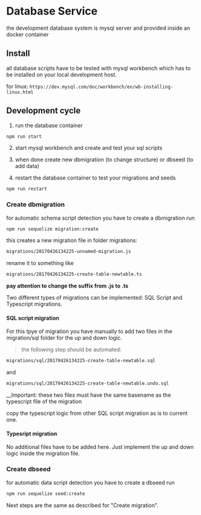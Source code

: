 # Database Service
the development database system is mysql server and provided inside an docker container


## Install
all database scripts have to be tested with mysql workbench which has to be installed on your local development host.

for linux:
``` https://dev.mysql.com/doc/workbench/en/wb-installing-linux.html ```

## Development cycle
1. run the database container
```bash
npm run start
```

2. start mysql workbench and create and test your sql scripts

3. when done create new dbmigration (to change structure) or dbseed (to add data)

4. restart the database container to test your migrations and seeds
```bash
npm run restart
```

### Create dbmigration
for automatic schema script detection you have to create a dbmigration
run 
```bash
npm run sequelize migration:create
```
this creates a new migration file in folder migrations:

```bash
migrations/20170426134225-unnamed-migration.js
```

rename it to something like 

```bash
migrations/20170426134225-create-table-newtable.ts
```

__pay attention to change the suffix from .js to .ts__

Two different types of migrations can be implemented: SQL Script and Typescript migrations.

#### SQL script migration
For this tpye of migration you have manually to add two files in the migration/sql folder for the up and down logic.

> the following step should be automated:

```bash
migrations/sql/20170426134225-create-table-newtable.sql
```
and
```bash
migrations/sql/20170426134225-create-table-newtable.undo.sql
```
__Important: these two files must have the same basename as the typescript file of the migration

copy the typescript logic from other SQL script migration as is to current one.

#### Typesript migration

No additional files have to be added here. Just implement the up and down logic inside the migration file.

### Create dbseed
for automatic data script detection you have to create a dbseed
run 
```bash
npm run sequelize seed:create
```
Next steps are the same as described for "Create migration".

